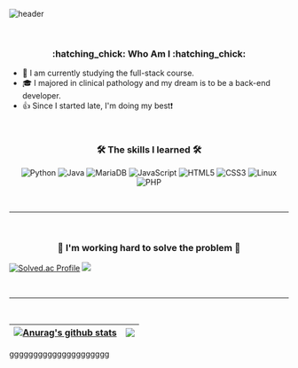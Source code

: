 <!--
**eunjiP/eunjiP** is a ✨ _special_ ✨ repository because its `README.md` (this file) appears on your GitHub profile.

Here are some ideas to get you started:

- 🔭 I’m currently working on ...
- 🌱 I’m currently learning ...
- 👯 I’m looking to collaborate on ...
- 🤔 I’m looking for help with ...
- 💬 Ask me about ...
- 📫 How to reach me: ...
- 😄 Pronouns: ...
- ⚡ Fun fact: ...
-->

![header](https://capsule-render.vercel.app/api?type=rounded&color=gradient&height=300&section=header&text=WELCOME%20&fontSize=90&desc=eunjiP%20GitHub%20Passion%20developer%20&fontAlign=30&descAlign=30&descAlignY=65&animation=twinkling)

<br>

<h3 align="center">:hatching_chick: Who Am I :hatching_chick:</h3>

* 🌱 I am currently studying the full-stack course.
* 🎓 I majored in clinical pathology and my dream is to be a back-end developer.
* 👍 Since I started late, I'm doing my best:exclamation:

<br>

<h3 align="center"><b>🛠 The skills I learned 🛠</b></h3>
<p align="center">
<img alt="Python" src="https://img.shields.io/badge/Python-3766AB?style=flat-square&logo=Python&logoColor=white">
<img alt="Java" src="https://img.shields.io/badge/Java-007396?style=flat-square&logo=Java&logoColor=white">
<img alt="MariaDB" src ="https://img.shields.io/badge/MariaDB-003545.svg?&style=flat-square&logo=MariaDB&logoColor=white"/>
<img alt="JavaScript" src="https://img.shields.io/badge/JavaScript-F7DF1E?style=flat-square&logo=javascript&logoColor=black">
<img alt="HTML5" src="https://img.shields.io/badge/HTML5-E34F26?style=flat-square&logo=html5&logoColor=white">
<img alt="CSS3" src="https://img.shields.io/badge/CSS-1572B6?style=flat-square&logo=css3&logoColor=white">
<img alt="Linux" src="https://img.shields.io/badge/Linux-FCC624?style=flat-square&logo=linux&logoColor=black">
<img alt="PHP" src ="https://img.shields.io/badge/PHP-777BB4.svg?&style=flat-square&logo=PHP&logoColor=white"/>
 </p>
 
<br>

***

<br>

<h3 align="center"> 📝 I'm working hard to solve the problem 📝 </h3>

 [![Solved.ac Profile](http://mazassumnida.wtf/api/v2/generate_badge?boj=dae4227)](https://solved.ac/profile/dae4227)
 <img src="http://mazandi.herokuapp.com/api?handle=dae4227&theme=cold"/>
 
<br> 

***

<br>

| <a href="https://github.com/anuraghazra/github-readme-stats"><img align="center" src="https://github-readme-stats.vercel.app/api?username=eunjiP&show_icons=true&include_all_commits=true&theme=flag-india&hide_border=true" alt="Anurag's github stats" /></a> | <a href="https://github.com/anuraghazra/github-readme-stats"><img align="center" src="https://github-readme-stats.vercel.app/api/top-langs/?username=eunjiP&layout=compact&theme=flag-india&hide_border=true" /></a> |
| ------------- | ------------- |

ggggggggggggggggggggg
